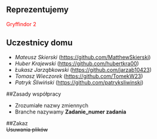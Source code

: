 ## Reprezentujemy 
<span style ="color:red"> Gryffindor 2 </span>
## Uczestnicy domu 
- *Mateusz Skierski* (https://github.com/MatthewSkierski)
- *Huber Krajewski* (https://github.com/hubertkra00)
- *Łukasz Jarząbkowski* (https://github.com/jarzab10423)
- *Tomasz Wieczorek* (https://github.com/TomekW23)
- *Patryk Śliwiński* (https://github.com/patryksliwinski)

##Zasady współpracy
- Zrozumiałe nazwy zmiennych
- Branche nazywamy **Zadanie_numer zadania**

##Zakaz  
~~Usuwania plików~~